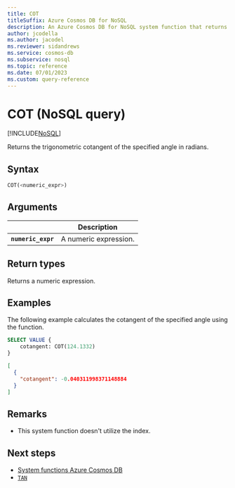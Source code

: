 ```yaml
---
title: COT
titleSuffix: Azure Cosmos DB for NoSQL
description: An Azure Cosmos DB for NoSQL system function that returns the trigonometric cotangent of the specified angle in the specified numeric expression.
author: jcodella
ms.author: jacodel
ms.reviewer: sidandrews
ms.service: cosmos-db
ms.subservice: nosql
ms.topic: reference
ms.date: 07/01/2023
ms.custom: query-reference
---
```


# COT (NoSQL query)

[!INCLUDE[NoSQL](../../includes/appliesto-nosql.md)]

Returns the trigonometric cotangent of the specified angle in radians.
  
## Syntax
  
```sql
COT(<numeric_expr>)  
```  
  
## Arguments

| | Description |
| --- | --- |
| **`numeric_expr`** | A numeric expression. |
  
## Return types
  
Returns a numeric expression.  
  
## Examples
  
The following example calculates the cotangent of the specified angle using the function.
  
```sql
SELECT VALUE {
    cotangent: COT(124.1332)
} 
```  
  
```json
[
  {
    "cotangent": -0.040311998371148884
  }
]
```  

## Remarks

- This system function doesn't utilize the index.

## Next steps

- [System functions Azure Cosmos DB](system-functions.yml)
- [`TAN`](tan.md)
